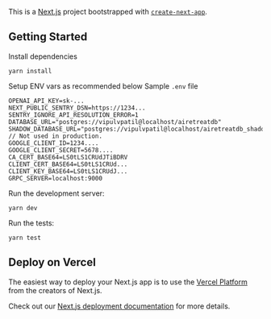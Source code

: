 This is a [Next.js](https://nextjs.org/) project bootstrapped with [`create-next-app`](https://github.com/vercel/next.js/tree/canary/packages/create-next-app).

## Getting Started

Install dependencies

```
yarn install
```

Setup ENV vars as recommended below
Sample `.env` file

```
OPENAI_API_KEY=sk-...
NEXT_PUBLIC_SENTRY_DSN=https://1234...
SENTRY_IGNORE_API_RESOLUTION_ERROR=1
DATABASE_URL="postgres://vipulvpatil@localhost/airetreatdb"
SHADOW_DATABASE_URL="postgres://vipulvpatil@localhost/airetreatdb_shadow" // Not used in production.
GOOGLE_CLIENT_ID=1234....
GOOGLE_CLIENT_SECRET=5678....
CA_CERT_BASE64=LS0tLS1CRUdJTiBDRV
CLIENT_CERT_BASE64=LS0tLS1CRUd...
CLIENT_KEY_BASE64=LS0tLS1CRUdJ...
GRPC_SERVER=localhost:9000
```

Run the development server:
```
yarn dev
```

Run the tests:
```
yarn test
```

## Deploy on Vercel

The easiest way to deploy your Next.js app is to use the [Vercel Platform](https://vercel.com/new?utm_medium=default-template&filter=next.js&utm_source=create-next-app&utm_campaign=create-next-app-readme) from the creators of Next.js.

Check out our [Next.js deployment documentation](https://nextjs.org/docs/deployment) for more details.
